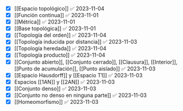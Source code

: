 
- [x] [[Espacio topológico]] ✅ 2023-11-04
- [x] [[Función continua]] ✅ 2023-11-01
- [x] [[Métrica]] ✅ 2023-11-01
- [x] [[Base topológica]] ✅ 2023-11-01
- [x] [[Topología del orden]] ✅ 2023-11-04
- [x] [[Topología inducida por distancia]] ✅ 2023-11-03
- [x] [[Topología heredada]] ✅ 2023-11-04
- [x] [[Topología producto]] ✅ 2023-11-04
- [x] [[Conjunto abierto]], [[Conjunto cerrado]], [[Clausura]], [[Interior]], [[Punto de acumulación]], [[Punto aislado]] ✅ 2023-11-03
- [x] [[Espacio Hausdorff]] y [[Espacio T1]] ✅ 2023-11-03
- [x] Espacios [[1AN]] y [[2AN]] ✅ 2023-11-03
- [x] [[Conjunto denso]] ✅ 2023-11-03
- [x] [[Conjunto no denso en ninguna parte]] ✅ 2023-11-03
- [x] [[Homeomorfismo]] ✅ 2023-11-03
